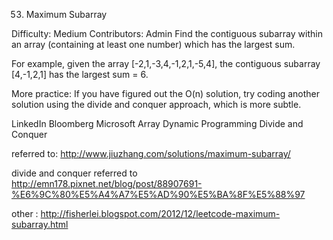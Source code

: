 53. Maximum Subarray

Difficulty: Medium
Contributors: Admin
Find the contiguous subarray within an array (containing at least one number) which has the largest sum.

For example, given the array [-2,1,-3,4,-1,2,1,-5,4],
the contiguous subarray [4,-1,2,1] has the largest sum = 6.

More practice:
If you have figured out the O(n) solution, try coding another solution using the divide and conquer approach, which is more subtle.

LinkedIn Bloomberg Microsoft
Array Dynamic Programming Divide and Conquer

referred to: http://www.jiuzhang.com/solutions/maximum-subarray/

divide and conquer referred to
http://emn178.pixnet.net/blog/post/88907691-%E6%9C%80%E5%A4%A7%E5%AD%90%E5%BA%8F%E5%88%97

other :
http://fisherlei.blogspot.com/2012/12/leetcode-maximum-subarray.html
